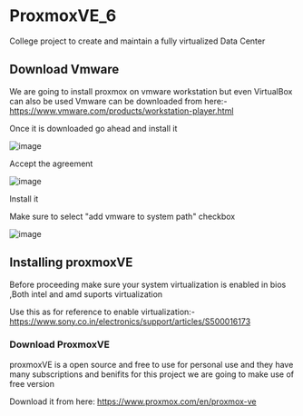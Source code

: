 # ProxmoxVE_6
College project to create and maintain a fully virtualized Data Center 

## Download Vmware 
We are going to install proxmox on vmware workstation but even VirtualBox can also be used
Vmware can be downloaded from here:- https://www.vmware.com/products/workstation-player.html

Once it is downloaded go ahead and install it

![image](https://user-images.githubusercontent.com/76242298/134470980-40ebc1a4-57a2-4201-8c1b-6298387a0149.png)

Accept the agreement

![image](https://user-images.githubusercontent.com/76242298/134471178-4226b213-c5c8-4712-abb9-74e68a3aac84.png)

 Install it
 
 Make sure to select "add vmware to system path" checkbox
 
![image](https://user-images.githubusercontent.com/76242298/134471229-5c4ce1d1-3183-4131-a1a9-a461bb6f2f10.png)

## Installing proxmoxVE

Before proceeding make sure your system virtualization is enabled in bios ,Both intel and amd suports virtualization

Use this as for reference to enable virtualization:- https://www.sony.co.in/electronics/support/articles/S500016173

### Download ProxmoxVE

proxmoxVE is a open source and free to use for personal use and they have many subscriptions and benifits for this project we are going to make use of free version

Download it from here:
https://www.proxmox.com/en/proxmox-ve




